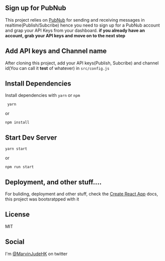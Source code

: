 
## Sign up for PubNub 
This project relies on [PubNub](www.pubnub.com) for sending and receiving messages in realtime(Publish/Subcribe)
hence you need to sign up for a PubNub account and grap your API Keys from your dashboard. 
**if you already have an account, grab your API keys and move on to the next step**

## Add API keys and Channel name
After cloning this project, add your API keys(Publish, Subcribe) and channel id(You can call it **test** of whatever) in
`src/config.js`

## Install Dependencies
Install dependencies with `yarn` or `npm`

```
 yarn
```
or 
```
npm install 
```

## Start Dev Server

```
yarn start
``` 

or

```
npm run start
```

## Deployment, and other stuff.... 
For buliding, deployment and other stuff, check the [Create React App](https://github.com/facebook/create-react-app) docs, this project
was bootsratpped with it

## License
MIT

## Social

I'm [@MarvinJudeHK](https://www.twitter.com/MarvinJudeHK) on twitter

